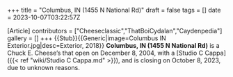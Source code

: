 +++
title = "Columbus, IN (1455 N National Rd)"
draft = false
tags = []
date = 2023-10-07T03:22:57Z

[Article]
contributors = ["Cheeseclassic","ThatBoiCydalan","Caydenpedia"]
gallery = []
+++
{{Stub}}{{Generic|image=Columbus IN Exterior.jpg|desc=Exterior, 2018}} 
**Columbus, IN (1455 N National Rd)** is a Chuck E. Cheese’s that open on December 8, 2004, with a [Studio C Cappa]({{< ref "wiki/Studio C Cappa.md" >}}), and is closing on October 8, 2023, due to unknown reasons.